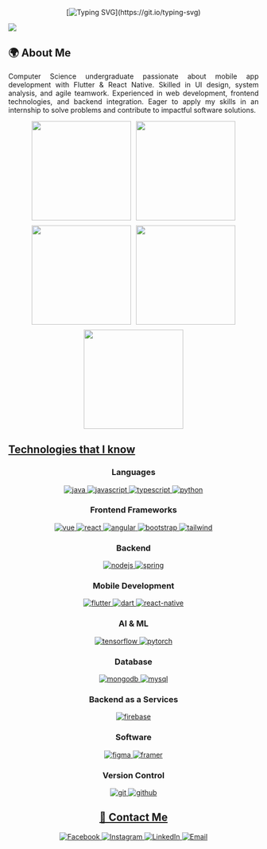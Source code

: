 <div align="center">

[![Typing SVG](https://readme-typing-svg.demolab.com?font=Jersey+15&size=30&pause=1000&color=42C3B4&background=9D56FF00&center=true&vCenter=true&repeat=true&random=false&width=435&lines=Hello!+Welcome+to+Ridmike's+GitHub+page.)](https://git.io/typing-svg)  

<div align="left">

![](https://github.com/halfrost/halfrost/blob/master/icons/header_.png)

## 🌍 About Me
<p align="justify">
Computer Science undergraduate passionate about mobile app development with Flutter & React Native. Skilled in UI design, system analysis, and agile teamwork. Experienced in web development, frontend technologies, and backend integration. Eager to apply my skills in an internship to solve problems and contribute to impactful software solutions.
</p>

<!--------------------------------------------------------------------------- Stats ------------------------------------------------------------------------------------->

<p align="center" style="display: flex; justify-content: center; gap: 10px; flex-wrap: wrap;">
  <!-- Dark Mode Stats -->
  <a href="https://github.com/anuraghazra/github-readme-stats#gh-dark-mode-only">
    <img height=200 src="https://github-readme-stats.vercel.app/api?username=Ridmike&show_icons=true&theme=gotham&count_private=true&cache_seconds=86400#gh-dark-mode-only" />
  </a>
  <a href="https://github.com/anuraghazra/github-readme-stats#gh-dark-mode-only">
    <img height=200 src="https://github-readme-stats.vercel.app/api/top-langs/?username=Ridmike&layout=compact&langs_count=10&hide=jupyter%20notebook,html,css&card_width=330&theme=gotham&cache_seconds=86400#gh-        dark-mode-only" />
  </a>
  <a href="https://github.com/denvercoder1/github-readme-streak-stats#gh-dark-mode-only">
    <img height=200 src="https://nirzak-streak-stats.vercel.app/?user=Ridmike&theme=dark&hide_border=false" />
  </a>
  
  <!-- Light Mode Stats -->
  <a href="https://github.com/anuraghazra/github-readme-stats#gh-light-mode-only">
    <img height=200 src="https://github-readme-stats.vercel.app/api?username=IshanD101&show_icons=true&theme=catppuccin_latte&count_private=true&cache_seconds=86400#gh-light-mode-only" />
  </a>
  <a href="https://github.com/anuraghazra/github-readme-stats#gh-light-mode-only">
    <img height=200 src="https://github-readme-stats.vercel.app/api/top-langs/?                         username=Ridmike&layout=compact&langs_count=10&hide=jupyter%20notebook,html,css&card_width=330&theme=catppuccin_latte&cache_seconds=86400#gh-light-mode-only" />
  </a>
</p>

<!-------------------------------------------------------------------------- Languages ------------------------------------------------------------------------->

<h2><u><b>Technologies that I know</b></u></h2>

<h3 align="center">Languages</h3>
<p align="center">
  <a href="https://www.java.com" target="_blank"> 
    <img src="https://img.shields.io/badge/Java-ED8B00?style=for-the-badge&logo=java&logoColor=white" alt="java"/> 
  </a>
  <a href="https://developer.mozilla.org/en-US/docs/Web/JavaScript" target="_blank"> 
    <img src="https://img.shields.io/badge/JavaScript-F7DF1E?style=for-the-badge&logo=javascript&logoColor=black" alt="javascript"/> 
  </a>
  <a href="https://www.typescriptlang.org/" target="_blank"> 
    <img src="https://img.shields.io/badge/TypeScript-3178C6?style=for-the-badge&logo=typescript&logoColor=white" alt="typescript"/>
  </a>
  <a href="https://www.python.org" target="_blank"> 
    <img src="https://img.shields.io/badge/Python-3776AB?style=for-the-badge&logo=python&logoColor=white" alt="python"/> 
  </a>
</p>

<h3 align="center">Frontend Frameworks</h3>
<p align="center">
  <a href="https://vuejs.org/" target="_blank"> 
    <img src="https://img.shields.io/badge/Vue.js-4FC08D?style=for-the-badge&logo=vue.js&logoColor=white" alt="vue"/>
  </a>
  <a href="https://react.dev/" target="_blank"> 
    <img src="https://img.shields.io/badge/React-61DAFB?style=for-the-badge&logo=react&logoColor=black" alt="react"/>
  </a>
  <a href="https://angular.io/" target="_blank"> 
    <img src="https://img.shields.io/badge/Angular-DD0031?style=for-the-badge&logo=angular&logoColor=white" alt="angular"/>
  </a>
  <a href="https://getbootstrap.com/" target="_blank"> 
    <img src="https://img.shields.io/badge/Bootstrap-7952B3?style=for-the-badge&logo=bootstrap&logoColor=white" alt="bootstrap"/>
  </a>
  <a href="https://tailwindcss.com/" target="_blank"> 
    <img src="https://img.shields.io/badge/Tailwind%20CSS-06B6D4?style=for-the-badge&logo=tailwindcss&logoColor=white" alt="tailwind"/>
  </a>
</p>

<h3 align="center">Backend</h3>
<p align="center">
  <a href="https://nodejs.org/" target="_blank"> 
    <img src="https://img.shields.io/badge/Node.js-339933?style=for-the-badge&logo=node.js&logoColor=white" alt="nodejs"/>
  </a>
  <a href="https://spring.io/" target="_blank"> 
    <img src="https://img.shields.io/badge/Spring-6DB33F?style=for-the-badge&logo=spring&logoColor=white" alt="spring"/>
  </a>
</p>

<h3 align="center">Mobile Development</h3>
<p align="center">
  <a href="https://flutter.dev/" target="_blank"> 
    <img src="https://img.shields.io/badge/Flutter-02569B?style=for-the-badge&logo=flutter&logoColor=white" alt="flutter"/>
  </a>
  <a href="https://dart.dev/" target="_blank"> 
    <img src="https://img.shields.io/badge/Dart-0175C2?style=for-the-badge&logo=dart&logoColor=white" alt="dart"/>
  </a>
  <a href="https://reactnative.dev/" target="_blank"> 
    <img src="https://img.shields.io/badge/React%20Native-61DAFB?style=for-the-badge&logo=react&logoColor=black" alt="react-native"/>
  </a>
</p>

<h3 align="center">AI & ML</h3>
<p align="center">
  <a href="https://www.tensorflow.org/" target="_blank"> 
    <img src="https://img.shields.io/badge/TensorFlow-FF6F00?style=for-the-badge&logo=tensorflow&logoColor=white" alt="tensorflow"/>
  </a>
  <a href="https://pytorch.org/" target="_blank"> 
    <img src="https://img.shields.io/badge/PyTorch-EE4C2C?style=for-the-badge&logo=pytorch&logoColor=white" alt="pytorch"/>
  </a>
</p>

<h3 align="center">Database</h3>
<p align="center">
  <a href="https://www.mongodb.com/" target="_blank"> 
    <img src="https://img.shields.io/badge/MongoDB-47A248?style=for-the-badge&logo=mongodb&logoColor=white" alt="mongodb"/>
  </a>
  <a href="https://www.mysql.com/" target="_blank"> 
    <img src="https://img.shields.io/badge/MySQL-4479A1?style=for-the-badge&logo=mysql&logoColor=white" alt="mysql"/>
  </a>
</p>

<h3 align="center">Backend as a Services</h3>
<p align="center">
  <a href="https://firebase.google.com/" target="_blank"> 
    <img src="https://img.shields.io/badge/Firebase-FFCA28?style=for-the-badge&logo=firebase&logoColor=black" alt="firebase"/>
  </a>
</p>

<h3 align="center">Software</h3>
<p align="center">
  <a href="https://www.figma.com/" target="_blank"> 
    <img src="https://img.shields.io/badge/Figma-F24E1E?style=for-the-badge&logo=figma&logoColor=white" alt="figma"/>
  </a>
  <a href="https://www.framer.com/" target="_blank"> 
    <img src="https://img.shields.io/badge/Framer-0055FF?style=for-the-badge&logo=framer&logoColor=white" alt="framer"/>
  </a>
</p>

<h3 align="center">Version Control</h3>
<p align="center">
  <a href="https://git-scm.com/" target="_blank"> 
    <img src="https://img.shields.io/badge/Git-F05032?style=for-the-badge&logo=git&logoColor=white" alt="git"/>
  </a>
  <a href="https://github.com/" target="_blank"> 
    <img src="https://img.shields.io/badge/GitHub-181717?style=for-the-badge&logo=github&logoColor=white" alt="github"/>
  </a>
</p>


<!---------------------------------------------------------------------------- Contact Area --------------------------------------------------------------------->

<h2 align="center"><u><b>💬 Contact Me</b></u></h2>
<div align="center">
  <a href="https://web.facebook.com/ridmika.wasanthadeva" target="_blank">
    <img src="https://img.shields.io/badge/Facebook-1877F2?style=for-the-badge&logo=facebook&logoColor=white" alt="Facebook"/>
  </a>
  <a href="https://www.instagram.com/shax.il.__" target="_blank">
    <img src="https://img.shields.io/badge/Instagram-E4405F?style=for-the-badge&logo=instagram&logoColor=white" alt="Instagram"/>
  </a>
  <a href="https://www.linkedin.com/in/ridmike-wasanthadeva-774a56257/" target="_blank">
    <img src="https://img.shields.io/badge/LinkedIn-0A66C2?style=for-the-badge&logo=linkedin&logoColor=white" alt="LinkedIn"/>
  </a>
  <a href="mailto:ridmikew@gmail.com" target="_blank">
    <img src="https://img.shields.io/badge/Email-D14836?style=for-the-badge&logo=gmail&logoColor=white" alt="Email"/>
  </a>
</div>
